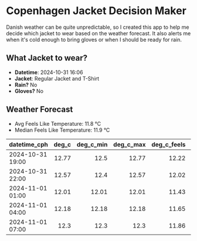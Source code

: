 
# Copenhagen Jacket Decision Maker

Danish weather can be quite unpredictable, so I created this app to help me decide which jacket to wear based on the weather forecast. 
It also alerts me when it's cold enough to bring gloves or when I should be ready for rain.

## What Jacket to wear?

- **Datetime**: 2024-10-31 16:06
- **Jacket**: Regular Jacket and T-Shirt
- **Rain?** No
- **Gloves?** No

## Weather Forecast
- Avg Feels Like Temperature: 11.8 °C
- Median Feels Like Temperature: 11.9 °C

| datetime_cph     |   deg_c |   deg_c_min |   deg_c_max |   deg_c_feels | weather   | wind   | rain   |
|:-----------------|--------:|------------:|------------:|--------------:|:----------|:-------|:-------|
| 2024-10-31 19:00 |   12.77 |       12.5  |       12.77 |         12.22 | Clouds    | High   | None   |
| 2024-10-31 22:00 |   12.57 |       12.4  |       12.57 |         12.02 | Clouds    | High   | None   |
| 2024-11-01 01:00 |   12.01 |       12.01 |       12.01 |         11.43 | Clouds    | High   | None   |
| 2024-11-01 04:00 |   12.18 |       12.18 |       12.18 |         11.65 | Clear     | High   | None   |
| 2024-11-01 07:00 |   12.3  |       12.3  |       12.3  |         11.86 | Clouds    | High   | None   |
        